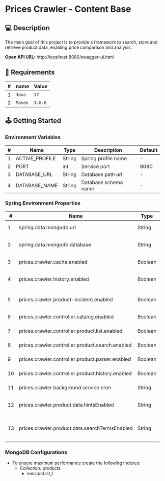 # Prices Crawler - Content Base

## 💻 Description

The main goal of this project is to provide a framework to search, store and retrieve product data, enabling price
comparison and analysis.

**Open API URL:** http://localhost:8080/swagger-ui.html

## 📁 Requirements

| # | name    | Value   |
|---|---------|---------|
| 1 | `Java`  | `17`    |
| 2 | `Maven` | `3.8.6` |

## 🕹️ Getting Started

### Environment Variables

| # | Name           | Type   | Description          | Default |
|---|----------------|--------|----------------------|---------|
| 1 | ACTIVE_PROFILE | String | Spring profile name  | -       |
| 2 | PORT           | int    | Service port         | 8080    |
| 3 | DATABASE_URL   | String | Database path url    | -       |
| 4 | DATABASE_NAME  | String | Database schema name | -       |

### Spring Environment Properties

| #  | Name                                              | Type    | Description                  | Default     |
|----|---------------------------------------------------|---------|------------------------------|-------------|
| 1  | spring.data.mongodb.uri                           | String  | Mongodb URI                  | -           |
| 2  | spring.data.mongodb.database                      | String  | Mongodb database name        | -           |
| 3  | prices.crawler.cache.enabled                      | Boolean | Cache service                | true        |
| 4  | prices.crawler.history.enabled                    | Boolean | Prices history service       | true        |
| 5  | prices.crawler.product-incident.enabled           | Boolean | Product incident check       | true        |
| 6  | prices.crawler.controller.catalog.enabled         | Boolean | Catalog controller           | false       |
| 7  | prices.crawler.controller.product.list.enabled    | Boolean | Product controller           | false       |
| 8  | prices.crawler.controller.product.search.enabled  | Boolean | Product controller           | false       |
| 9  | prices.crawler.controller.product.parser.enabled  | Boolean | Product controller           | false       |
| 10 | prices.crawler.controller.product.history.enabled | Boolean | Product controller           | false       |
| 11 | prices.crawler.background.service.cron            | String  | Cron string                  | 0 0 0 * * * |
| 12 | prices.crawler.product.data.hintsEnabled          | String  | Product hints enabled        | true        |
| 13 | prices.crawler.product.data.searchTermsEnabled    | String  | Product search terms enabled | true        |

### MongoDB Configurations

- To ensure maximum performance create the following indexes:
    - _Collection:_ products
        - eanUpcList_1
